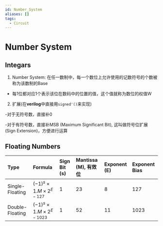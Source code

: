 ```yaml
---
id: Number_System
aliases: []
tags:
  - Circuit
---
```


# Number System

## Integars

1. Number System: 在任一数制中，每一个数位上允许使用的记数符号的个数被称为该数制的Base

- 每1位都对应1个表示该位在数码中的位置的值，这个值就称为数位的权值W
    
2. 扩展(在**verilog**中直接用`signed'()`来实现)

-对于无符号数，直接补0

-对于有符号数，直接补MSB (Maximum Significant Bit), 这叫做符号位扩展(Sign Extension)，方便进行运算

## Floating Numbers

| Type            | Formula                     | Sign Bit (s) | Mantissa (M), 有效位 | Exponent (E) | Exponent Bias |
| :-------------- | :-------------------------- | :----------- | :----------- | :----------- | :------------ |
| Single-Floating | $(-1)^s \times 1.M \times 2^{E-127}$ | 1            | 23           | 8            | 127           |
| Double-Floating | $(-1)^s \times 1.M \times 2^{E-1023}$ | 1            | 52           | 11           | 1023          |
